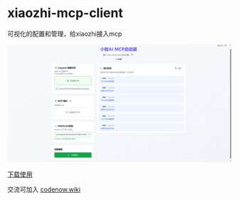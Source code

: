 # xiaozhi-mcp-client

可视化的配置和管理，给xiaozhi接入mcp

![app](./app.png)

[下载使用](https://github.com/shadowcz007/xiaozhi-mcp-client/releases)

交流可加入 [codenow.wiki](https://codenow.wiki/)